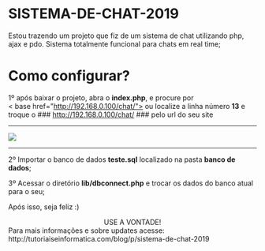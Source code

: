 # SISTEMA-DE-CHAT-2019
Estou trazendo um projeto que fiz de um sistema de chat utilizando php, ajax e pdo. 
Sistema totalmente funcional para chats em real time;


# Como configurar?
1º após baixar o projeto, abra o <b>index.php</b>, e procure por<br>
< base href="http://192.168.0.100/chat/"> ou localize a linha número <b>13</b> e troque o ### http://192.168.0.100/chat/ ### pelo url do seu site<br>

<hr>
<img src="http://tutoriaiseinformatica.com/blog/images/uploads/img_1651599048_img-a.png">
<hr>

2º Importar o banco de dados <b>teste.sql</b> localizado na pasta <b>banco de dados</b>;<br>

3º Acessar o diretório <b>lib/dbconnect.php</b> e trocar os dados do banco atual para o seu;<br>

Após isso, seja feliz :)

<div align="center">USE A VONTADE!</div>
Para mais informações e sobre updates acesse: http://tutoriaiseinformatica.com/blog/p/sistema-de-chat-2019
